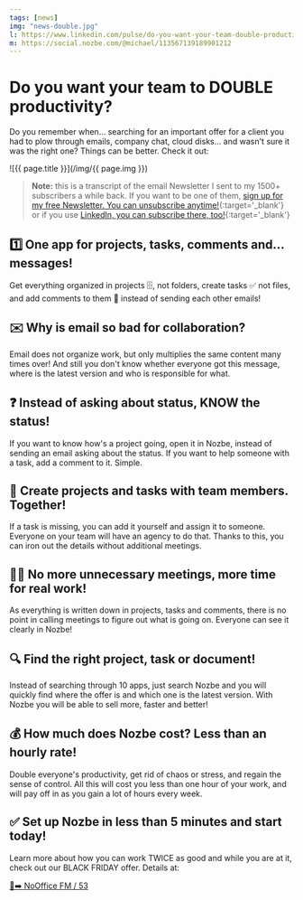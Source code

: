 ```yaml
---
tags: [news]
img: "news-double.jpg"
l: https://www.linkedin.com/pulse/do-you-want-your-team-double-productivity-michael-sliwinski-nhu9f
m: https://social.nozbe.com/@michael/113567139189901212
---
```


# Do you want your team to DOUBLE productivity?

Do you remember when… searching for an important offer for a client you had to plow through emails, company chat, cloud disks… and wasn't sure it was the right one? Things can be better. Check it out:

<!--More-->

![{{ page.title }}](/img/{{ page.img }})

> **Note:** this is a transcript of the email Newsletter I sent to my 1500+ subscribers a while back. If you want to be one of them, [sign up for my free Newsletter. You can unsubscribe anytime!](https://michael.gratis/n){:target='_blank'} or if you use [LinkedIn, you can subscribe there, too!](https://michael.gratis/inn){:target='_blank'}

## 1️⃣ One app for projects, tasks, comments and… messages!

Get everything organized in projects 🗄️, not folders, create tasks ✅ not files, and add comments to them 💬 instead of sending each other emails!

## ✉️ Why is email so bad for collaboration?

Email does not organize work, but only multiplies the same content many times over! And still you don't know whether everyone got this message, where is the latest version and who is responsible for what.

## ❓ Instead of asking about status, KNOW the status!

If you want to know how's a project going, open it in Nozbe, instead of sending an email asking about the status. If you want to help someone with a task, add a comment to it. Simple.

## 🤝 Create projects and tasks with team members. Together!

If a task is missing, you can add it yourself and assign it to someone. Everyone on your team will have an agency to do that. Thanks to this, you can iron out the details without additional meetings.

## 🙅‍♂️ No more unnecessary meetings, more time for real work!

As everything is written down in projects, tasks and comments, there is no point in calling meetings to figure out what is going on. Everyone can see it clearly in Nozbe!

## 🔍 Find the right project, task or document!

Instead of searching through 10 apps, just search Nozbe and you will quickly find where the offer is and which one is the latest version. With Nozbe you will be able to sell more, faster and better!

## 💰 How much does Nozbe cost? Less than an hourly rate!

Double everyone's productivity, get rid of chaos or stress, and regain the sense of control. All this will cost you less than one hour of your work, and will pay off in as you gain a lot of hours every week.

## ✅ Set up Nozbe in less than 5 minutes and start today!

Learn more about how you can work TWICE as good and while you are at it, check out our BLACK FRIDAY offer. Details at:

[🔗➡️ NoOffice FM / 53](/noofficefm-53)

[n]: https://michael.gratis/nozbe
[np]: https://michael.gratis/nozbepersonal